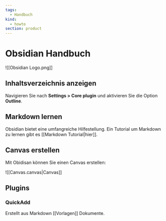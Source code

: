 ```yaml
---
tags:
  - Handbuch
kind:
  - howto
section: product
---
```

# Obsidian Handbuch

![[Obsidian Logo.png]]

## Inhaltsverzeichnis anzeigen

Navigieren Sie nach **Settings > Core plugin** und aktivieren Sie die Option **Outline**.

## Markdown lernen

Obsidian bietet eine umfangreiche Hilfestellung. Ein Tutorial um Markdown zu lernen gibt es [[Markdown Tutorial|hier]].

## Canvas erstellen

Mit Obidisan können Sie einen Canvas erstellen: 

![[Canvas.canvas|Canvas]]

## Plugins

### QuickAdd

Erstellt aus Markdown [[Vorlagen]] Dokumente.